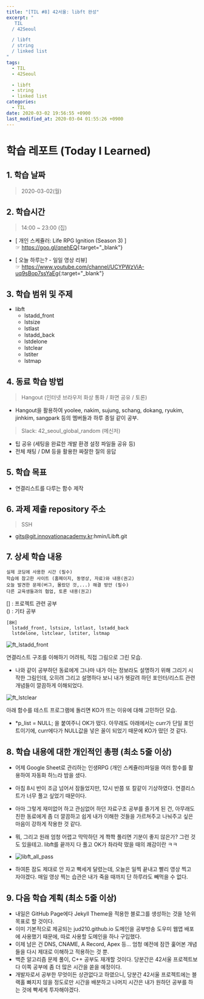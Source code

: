 ```yaml
---
title: "[TIL #8] 42서울: libft 완성"
excerpt: "
   TIL
  / 42Seoul

  / libft
  / string
  / linked list
"
tags:
  - TIL
  - 42Seoul

  - libft
  - string
  - linked list
categories:
  - TIL
date: 2020-03-02 19:56:55 +0900
last_modified_at: 2020-03-04 01:55:26 +0900
---
```


# 학습 레포트 (Today I Learned)

## 1. 학습 날짜

> 2020-03-02(월)

## 2. 학습시간

> 14:00 ~ 23:00 (집)

- [ 개인 스케쥴러: Life RPG Ignition (Season 3) ]  
  ☞ <https://goo.gl/qnehEQ>{:target="_blank"}

- [ 오늘 하루는? - 일일 영상 리뷰]  
  ☞ <https://www.youtube.com/channel/UCYPWzViA-uq9sBop7ssYaEg>{:target="_blank"}

## 3. 학습 범위 및 주제

- libft
  - lstadd_front
  - lstsize
  - lstlast
  - lstadd_back
  - lstdelone
  - lstclear
  - lstiter
  - lstmap

## 4. 동료 학습 방법

> Hangout (인터넷 브라우저 화상 통화 / 화면 공유 / 토론)

- Hangout을 활용하여 yoolee, nakim, sujung, schang, dokang, ryukim, jinhkim, sangpark 등의 멤버들과 하루 종일 같이 공부.

> Slack: 42_seoul_global_random (메신저)

- 팁 공유 (세팅을 완료한 개발 환경 설정 파일들 공유 등)
- 전체 채팅 / DM 등을 활용한 짜잘한 질의 응답

## 5. 학습 목표

- 연결리스트를 다루는 함수 제작

## 6. 과제 제출 repository 주소

> SSH

- gits@git.innovationacademy.kr:hmin/Libft.git

## 7. 상세 학습 내용

```text
실제 코딩에 사용한 시간 (필수)
학습에 참고한 사이트 (홈페이지, 동영상, 자료)와 내용(권고)
오늘 발견한 문제(버그, 몰랐던 것,...) 해결 방안 (필수)
다른 교육생들과의 협업, 토론 내용(권고)
```

[] : 프로젝트 관련 공부  
() : 기타 공부

```text
[8H]
  lstadd_front, lstsize, lstlast, lstadd_back
  lstdelone, lstclear, lstiter, lstmap

```

![ft_lstadd_front](/assets/images/posts/ft_lstadd_front.png)

연결리스트 구조를 이해하기 어려워, 직접 그림으로 그린 모습.

- 나와 같이 공부하던 동료에게 그나마 내가 아는 정보라도 설명하기 위해 그리기 시작한 그림인데, 오히려 그리고 설명하다 보니 내가 헷갈려 하던 포인터/리스트 관련 개념들이 깔끔하게 이해되었다.

![ft_lstclear](/assets/images/posts/ft_lstclear.png)

아래 함수를 테스트 프로그램에 돌리면 KO가 뜨는 이유에 대해 고민하던 모습.

- *p_list = NULL; 을 붙여주니 OK가 떴다. 아무래도 아래에서는 curr가 단일 포인트이기에, curr에다가 NULL값을 넣은 꼴이 되었기 때문에 KO가 떴던 것 같다.

## 8. 학습 내용에 대한 개인적인 총평 (최소 5줄 이상)

- 어제 Google Sheet로 관리하는 인생RPG (개인 스케쥴러)파일을 여러 함수를 활용하여 자동화 하느라 밤을 샜다.
- 아침 8시 반이 조금 넘어서 잠들었지만, 12시 반쯤 또 칼같이 기상하였다. 연결리스트가 너무 풀고 싶었기 때문이다.
- 아마 그렇게 재미없어 하고 관심없어 하던 자료구조 공부를 즐기게 된 건, 아무래도 친한 동료에게 좀 더 깔끔하고 쉽게 내가 이해한 것들을 가르쳐주고 나눠주고 싶은 마음이 강하게 작용한 것 같다.
- 뭐, 그리고 원래 엄청 어렵고 막막하던 게 쫙쫙 풀리면 기분이 좋지 않은가? 그런 것도 있을테고. libft를 끝까지 다 풀고 OK가 촤라락 떴을 때의 쾌감이란 ㅋㅋ
- ![libft_all_pass](/assets/images/posts/libft_all_pass.png)

- 하여튼 잠도 제대로 안 자고 빡세게 달렸는데, 오늘은 일찍 끝내고 빨리 영상 찍고 자야겠다. 매일 영상 찍는 습관은 내가 죽을 때까지 단 하루라도 빼먹을 수 없다.

## 9. 다음 학습 계획 (최소 5줄 이상)

- 내일은 GitHub Page에다 Jekyll Theme을 적용한 블로그를 생성하는 것을 1순위 목표로 할 것이다.
- 이미 기본적으로 제공되는 jud210.github.io 도메인을 공부방송 도우미 웹앱 배포에 사용했기 때문에, 따로 사용할 도메인을 하나 구입했다.
- 이제 남은 건 DNS, CNAME, A Record, Apex 등... 엄청 예전에 잠깐 훑어본 개념들을 다시 제대로 이해하고 적용하는 것 뿐.
- 백준 알고리즘 문제 풀이, C++ 공부도 재개할 것이다. 당분간은 42서울 프로젝트보다 이쪽 공부에 좀 더 많은 시간을 쏟을 예정이다.
- 개발자로서 공부한 무엇이든 상관없다고 하였으니, 당분간 42서울 프로젝트에는 블랙홀 빠지지 않을 정도로만 시간을 배분하고 나머지 시간은 내가 원하던 공부를 하는 것에 빡세게 투자해야겠다.
